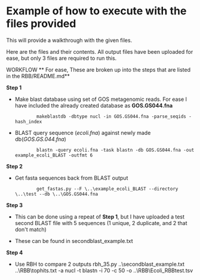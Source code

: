 # Example of how to execute with the files provided

This will provide a walkthrough with the given files.

Here are the files and their contents. All output files have been uploaded for ease, but only 3 files are required to run this.

WORKFLOW
** For ease, These are broken up into the steps that are listed in the RBB/README.md**


**Step 1** 

  * Make blast database using set of GOS metagenomic reads. For ease I have included the already created database as **GOS.GS044.fna** 

                makeblastdb -dbtype nucl -in GOS.GS044.fna -parse_seqids -hash_index


  * BLAST query sequence (*ecoli.fna*) against newly made db(*GOS.GS.044.fna*)

                blastn -query ecoli.fna -task blastn -db GOS.GS044.fna -out example_ecoli_BLAST -outfmt 6


**Step 2**

  * Get fasta sequences back from BLAST output

                get_fastas.py --F \..\example_ecoli_BLAST --directory \..\test --db \..\GOS.GS044.fna


**Step 3**

  * This can be done using a repeat of **Step 1**, but I have uploaded a test second BLAST file with 5 sequences (1 unique, 2 duplicate, and 2 that don't match)


  * These can be found in secondblast_example.txt


**Step 4**

  * Use RBH to compare 2 outputs
                 rbh_35.py \..\secondblast_example.txt \..\RBB\tophits.txt -a nucl -t blastn -i 70 -c 50 -o \..\RBB\Ecoli_RBBtest.tsv

